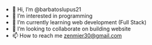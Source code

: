 - 👋 Hi, I’m @barbatoslupus21
- 👀 I’m interested in programming
- 🌱 I’m currently learning web development (Full Stack)
- 💞️ I’m looking to collaborate on building website
- 📫 How to reach me zenmier30@gmail.com

<!---
barbatoslupus21/barbatoslupus21 is a ✨ special ✨ repository because its `README.md` (this file) appears on your GitHub profile.
You can click the Preview link to take a look at your changes.
--->

